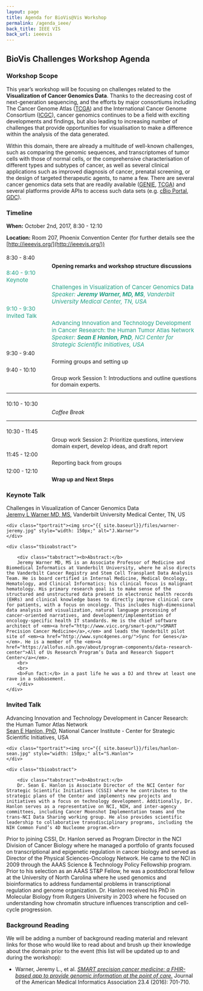 ```yaml
---
layout: page
title: Agenda for BioVis@Vis Workshop
permalink: /agenda_ieee/
back_title: IEEE VIS
back_url: ieeevis
---
```


## BioVis Challenges Workshop Agenda

### Workshop Scope
This year’s workshop will be focusing on challenges related to the **Visualization of Cancer Genomics Data**. Thanks to the decreasing cost of next-generation sequencing, and the efforts by major consortiums including The Cancer Genome Atlas ([TCGA](https://cancergenome.nih.gov/)) and the International Cancer Genome Consortium ([ICGC](http://icgc.org/)), cancer genomics continues to be a field with exciting developments and findings, but also leading to increasing number of challenges that provide opportunities for visualisation to make a difference within the analysis of the data generated.

Within this domain, there are already a multitude of well-known challenges, such as comparing the genomic sequences, and transcriptomes of tumor cells with those of normal cells, or the comprehensive characterisation of different types and subtypes of cancer, as well as several clinical applications such as improved diagnosis of cancer, prenatal screening, or the design of targeted therapeutic agents, to name a few. There are several cancer genomics data sets that are readily available ([GENIE](http://www.aacr.org/Research/Research/Pages/aacr-project-genie.aspx), [TCGA](https://cancergenome.nih.gov/)) and several platforms provide APIs to access such data sets (e.g. [cBio Portal](http://www.cbioportal.org/), [GDC](https://portal.gdc.cancer.gov/)).

### Timeline
**When:** October 2nd, 2017, 8:30 - 12:10

**Location:** Room 207, Phoenix Convention Center (for further details see the [http://ieeevis.org/](http://ieeevis.org/))

<a name="agenda"></a>
<div>
  <div class="sumTime" style="padding-top:5px;"> 8:30 - 8:40 </div>
    <div class="ttile" style="padding-left:120px; padding-top:5px;"> <b>Opening remarks and workshop structure discussions</b></div>
</div>  

<div>
    <div class="sumTime2" style="font-size:15px;color:#21a186;">8:40 - 9:10</div>
    <div>
        <div class="sumContent" style="font-size:15px;color:#21a186;">Keynote</div>
        <div class="sumContent" style="padding-left:120px;font-size:15px;color:#21a186;">Challenges in Visualization of Cancer Genomics Data</div>
          <div class="sumDetail" style="padding-left:120px;font-size:15px;color:#21a186;"><i> Speaker: <b> Jeremy Warner, MD, MS</b>, Vanderbilt University Medical Center, TN, USA</i>
          </div>
    </div>
</div>

<div>
    <div class="sumTime2" style="font-size:15px;color:#21a186;">9:10 - 9:30</div>
    <div>
        <div class="sumContent" style="font-size:15px;color:#21a186;">Invited Talk</div>
        <div class="sumContent" style="padding-left:120px;font-size:15px;color:#21a186;">Advancing Innovation and Technology Development in Cancer Research: the Human Tumor Atlas Network</div>
          <div class="sumDetail" style="padding-left:120px;font-size:15px;color:#21a186;"><i> Speaker: <b> Sean E Hanlon, PhD</b>, NCI Center for Strategic Scientific Initiatives, USA</i>
          </div>
    </div>
</div>

<div>
  <div class="sumTime" style="padding-top:5px;"> 9:30 - 9:40 </div>
    <div class="ttile" style="padding-left:120px; padding-top:5px;">Forming groups and setting up</div>
</div>  

<div>
  <div class="sumTime" style="padding-top:5px;"> 9:40 - 10:10 </div>
    <div class="ttile" style="padding-left:120px; padding-top:5px;">Group work Session 1: Introductions and outline questions for domain experts.</div>
</div>  

<hr>
<div>
  <div class="sumTime" style="padding-top:5px;"> 10:10 - 10:30 </div>
    <div class="ttile" style="padding-left:120px; padding-top:5px;"> <em>Coffee Break </em></div>
</div>  
<hr>

<div>
  <div class="sumTime" style="padding-top:5px;"> 10:30 - 11:45 </div>
    <div class="ttile" style="padding-left:120px; padding-top:5px;">Group work Session 2: Prioritize questions, interview domain expert, develop ideas, and draft report</div>
</div>  

<div>
  <div class="sumTime" style="padding-top:5px;"> 11:45 - 12:00 </div>
    <div class="ttile" style="padding-left:120px; padding-top:5px;">Reporting back from groups</div>
</div>

<div>
  <div class="sumTime" style="padding-top:5px;"> 12:00 - 12:10 </div>
    <div class="ttile" style="padding-left:120px; padding-top:5px;"><b>Wrap up and Next Steps</b></div>
</div>


### Keynote Talk

<div class="talk">
    <div class="ttitle">Challenges in Visualization of Cancer Genomics Data
    </div>
    <div><span class="tspeaker"><a href="http://www.vicc.org/dd/display.php?person=jeremy.warner">Jeremy L Warner MD, MS</a></span>, <span>Vanderbilt University Medical Center, TN, US</span></div>

    <div class="tportrait"><img src="{{ site.baseurl}}/files/warner-jeremy.jpg" style="width: 150px;" alt="J.Warner">
    </div>

    <div class="tbioabstract">

        <div class="tabstract"><b>Abstract:</b>
        Jeremy Warner MD, MS is an Associate Professor of Medicine and Biomedical Informatics at Vanderbilt University, where he also directs the Vanderbilt Cancer Registry and Stem Cell Transplant Data Analysis Team. He is board certified in Internal Medicine, Medical Oncology, Hematology, and Clinical Informatics; his clinical focus is malignant hematology. His primary research goal is to make sense of the structured and unstructured data present in electronic health records (EHRs) and clinical knowledge bases to directly improve clinical care for patients, with a focus on oncology. This includes high-dimensional data analysis and visualization, natural language processing of cancer-oriented narratives, and development/implementation of oncology-specific health IT standards. He is the chief software architect of <em><a href="http://www.vicc.org/smart-pcm/">SMART Precision Cancer Medicine</a>,</em> and leads the Vanderbilt pilot site of <em><a href="http://www.sync4genes.org/">Sync for Genes</a></em>. He is a member of the <em><a href="https://allofus.nih.gov/about/program-components/data-research-center">All of Us Research Program’s Data and Research Support Center</a></em>.
        <br>
        <br>
        <b>Fun fact:</b> in a past life he was a DJ and threw at least one rave in a subbasement.
        </div>
    </div>
</div>

### Invited Talk

<div class="talk">
    <div class="ttitle">Advancing Innovation and Technology Development in Cancer Research: the Human Tumor Atlas Network
    </div>
    <div><span class="tspeaker"><a href="https://cssi.cancer.gov/hanlon">Sean E Hanlon, PhD</a></span>, <span>National Cancer Institute - Center for Strategic Scientific Initiatives, USA</span></div>

    <div class="tportrait"><img src="{{ site.baseurl}}/files/hanlon-sean.jpg" style="width: 150px;" alt="S.Hanlon">
    </div>

    <div class="tbioabstract">

        <div class="tabstract"><b>Abstract:</b>
        Dr. Sean E. Hanlon is Associate Director of the NCI Center for Strategic Scientific Initiatives (CSSI) where he contributes to the strategic plans of the Center and implements new projects and initiatives with a focus on technology development. Additionally, Dr. Hanlon serves as a representative on NCI, NIH, and inter-agency committees, including Cancer Moonshot Implementation teams and the trans-NCI Data Sharing working group. He also provides scientific leadership to collaborative transdisciplinary programs, including the NIH Common Fund’s 4D Nucleome program.<br>
Prior to joining CSSI, Dr. Hanlon served as Program Director in the NCI Division of Cancer Biology where he managed a portfolio of grants focused on transcriptional and epigenetic regulation in cancer biology and served as Director of the Physical Sciences-Oncology Network. He came to the NCI in 2009 through the AAAS Science & Technology Policy Fellowship program. Prior to his selection as an AAAS ST&P Fellow, he was a postdoctoral fellow at the University of North Carolina where he used genomics and bioinformatics to address fundamental problems in transcriptional regulation and genome organization. Dr. Hanlon received his PhD in Molecular Biology from Rutgers University in 2003 where he focused on understanding how chromatin structure influences transcription and cell-cycle progression.
        </div>
    </div>
</div>


### Background Reading
We will be adding a number of background reading material and relevant links for those who would like to read about and brush up their knowledge about the domain prior to the event (this list will be updated up to and during the workshop):

* Warner, Jeremy L., et al. [*SMART precision cancer medicine: a FHIR-based app to provide genomic information at the point of care.*](https://academic.oup.com/jamia/article/23/4/701/2200286/SMART-precision-cancer-medicine-a-FHIR-based-app) Journal of the American Medical Informatics Association 23.4 (2016): 701-710.
